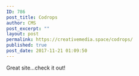 ```yaml
---
ID: 786
post_title: Codrops
author: CMS
post_excerpt: ""
layout: post
permalink: https://creativemedia.space/codrops/
published: true
post_date: 2017-11-21 01:09:50
---
```

Great site...check it out!